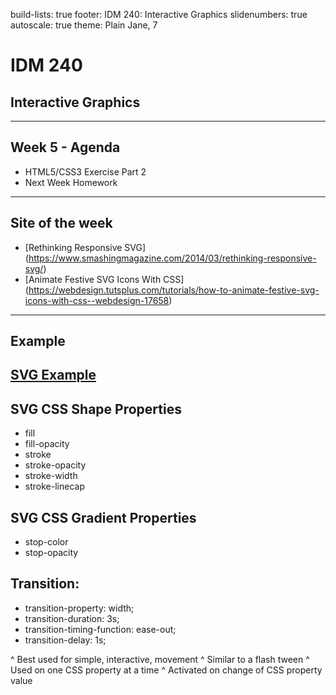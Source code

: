 build-lists: true
footer: IDM 240: Interactive Graphics
slidenumbers: true
autoscale: true
theme: Plain Jane, 7

# IDM 240
## Interactive Graphics

---
## Week 5 - Agenda
- HTML5/CSS3 Exercise Part 2 
- Next Week Homework

---

## Site of the week
- [Rethinking Responsive SVG] (https://www.smashingmagazine.com/2014/03/rethinking-responsive-svg/)
- [Animate Festive SVG Icons With CSS] (https://webdesign.tutsplus.com/tutorials/how-to-animate-festive-svg-icons-with-css--webdesign-17658)


---

## Example 
[SVG Example](https://www.w3schools.com/graphics/tryit.asp?filename=trysvg_myfirst)
---
## SVG CSS Shape Properties
- fill
- fill-opacity
- stroke
- stroke-opacity
- stroke-width
- stroke-linecap

## SVG CSS Gradient Properties
- stop-color
- stop-opacity

## Transition:
- transition-property: width;
- transition-duration: 3s;
- transition-timing-function: ease-out;
- transition-delay: 1s;

^ Best used for simple, interactive, movement
^ Similar to a flash tween
^ Used on one CSS property at a time
^ Activated on change of CSS property value
